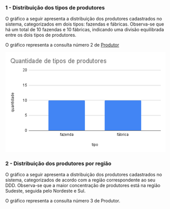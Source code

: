 ### 1 - Distribuição dos tipos de produtores
O gráfico a seguir apresenta a distribuição dos produtores cadastrados no sistema, categorizados em dois tipos: fazendas e fábricas. Observa-se que há um total de 10 fazendas e 10 fábricas, indicando uma divisão equilibrada entre os dois tipos de produtores.

O gráfico representa a consulta número 2 de [Produtor](produtor.sql)

![Gráfico de distribuição dos tipos de produtores](../../../assets/gráficos/produtor-gráfico-1.png)

### 2 - Distribuição dos produtores por região
O gráfico a seguir apresenta a distribuição dos produtores cadastrados no sistema, categorizados de acordo com a região correspondente ao seu DDD. Observa-se que a maior concentração de produtores está na região Sudeste, seguida pelo Nordeste e Sul.

O gráfico representa a consulta número 3 de Produtor.
